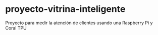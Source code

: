 # proyecto-vitrina-inteligente
Proyecto para medir la atención de clientes usando una Raspberry Pi y Coral TPU
